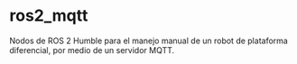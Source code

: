 # ros2_mqtt
Nodos de ROS 2 Humble para el manejo manual de un robot de plataforma diferencial, por medio de un servidor MQTT.
